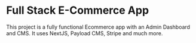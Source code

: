 # Full Stack E-Commerce App
This project is a fully functional Ecommerce app with an Admin Dashboard and CMS. It uses NextJS, Payload CMS, Stripe and much more. 